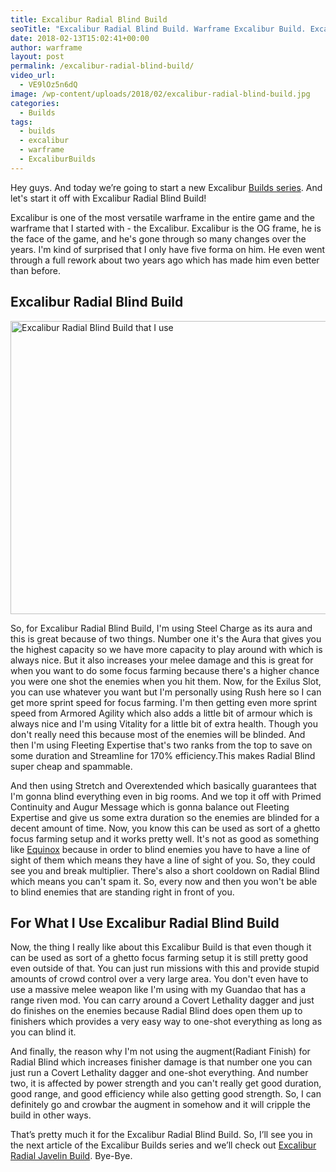 ```yaml
---
title: Excalibur Radial Blind Build
seoTitle: "Excalibur Radial Blind Build. Warframe Excalibur Build. Excalibur Build."
date: 2018-02-13T15:02:41+00:00
author: warframe
layout: post
permalink: /excalibur-radial-blind-build/
video_url:
  - VE9lOz5n6dQ
image: /wp-content/uploads/2018/02/excalibur-radial-blind-build.jpg
categories:
  - Builds
tags:
  - builds
  - excalibur
  - warframe
  - ExcaliburBuilds
---
```

Hey guys. And today we’re going to start a new Excalibur [Builds series](https://warframeblog.com/warframe-builds/). And let's start it off with Excalibur Radial Blind Build!<!--more-->

Excalibur is one of the most versatile warframe in the entire game and the warframe that I started with - the Excalibur. Excalibur is the OG frame, he is the face of the game, and he's gone through so many changes over the years. I'm kind of surprised that I only have five forma on him. He even went through a full rework about two years ago which has made him even better than before.

## Excalibur Radial Blind Build

<img src="https://warframeblog.com/wp-content/uploads/2018/02/excalibur-radial-blind-build-mods-1024x640.png" title="Warframe Excalibur Radial Blind Build" alt="Excalibur Radial Blind Build that I use" width="750" height="469" class="alignnone size-large wp-image-866" srcset="https://warframeblog.com/wp-content/uploads/2018/02/excalibur-radial-blind-build-mods-1024x640.png 1024w, https://warframeblog.com/wp-content/uploads/2018/02/excalibur-radial-blind-build-mods-300x188.png 300w, https://warframeblog.com/wp-content/uploads/2018/02/excalibur-radial-blind-build-mods-768x480.png 768w" sizes="(max-width: 750px) 100vw, 750px" />

So, for Excalibur Radial Blind Build, I'm using Steel Charge as its aura and this is great because of two things. Number one it's the Aura that gives you the highest capacity so we have more capacity to play around with which is always nice. But it also increases your melee damage and this is great for when you want to do some focus farming because there's a higher chance you were one shot the enemies when you hit them. Now, for the Exilus Slot, you can use whatever you want but I'm personally using Rush here so I can get more sprint speed for focus farming. I'm then getting even more sprint speed from Armored Agility which also adds a little bit of armour which is always nice and I'm using Vitality for a little bit of extra health. Though you don't really need this because most of the enemies will be blinded. And then I'm using Fleeting Expertise that's two ranks from the top to save on some duration and Streamline for 170% efficiency.This makes Radial Blind super cheap and spammable.

And then using Stretch and Overextended which basically guarantees that I'm gonna blind everything even in big rooms. And we top it off with Primed Continuity and Augur Message which is gonna balance out Fleeting Expertise and give us some extra duration so the enemies are blinded for a decent amount of time. Now, you know this can be used as sort of a ghetto focus farming setup and it works pretty well. It's not as good as something like [Equinox](https://warframeblog.com/equinox-focus-farm-build/) because in order to blind enemies you have to have a line of sight of them which means they have a line of sight of you. So, they could see you and break multiplier. There's also a short cooldown on Radial Blind which means you can't spam it. So, every now and then you won't be able to blind enemies that are standing right in front of you.

## For What I Use Excalibur Radial Blind Build

Now, the thing I really like about this Excalibur Build is that even though it can be used as sort of a ghetto focus farming setup it is still pretty good even outside of that. You can just run missions with this and provide stupid amounts of crowd control over a very large area. You don't even have to use a massive melee weapon like I'm using with my Guandao that has a range riven mod. You can carry around a Covert Lethality dagger and just do finishes on the enemies because Radial Blind does open them up to finishers which provides a very easy way to one-shot everything as long as you can blind it.

And finally, the reason why I'm not using the augment(Radiant Finish) for Radial Blind which increases finisher damage is that number one you can just run a Covert Lethality dagger and one-shot everything. And number two, it is affected by power strength and you can't really get good duration, good range, and good efficiency while also getting good strength. So, I can definitely go and crowbar the augment in somehow and it will cripple the build in other ways.

<span>That’s pretty much it for the Excalibur Radial Blind Build. So, I’ll see you in the next article of the Excalibur Builds series and we’ll check out <a href="https://warframeblog.com/excalibur-radial-javelin-build/">Excalibur Radial Javelin Build</a></span>[](https://warframeblog.com/frost-snow-globe-build/)<span>. Bye-Bye.</span>